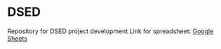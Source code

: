# DSED
Repository for DSED project development
Link for spreadsheet: [Google Sheets](https://docs.google.com/spreadsheets/d/1SZ8wZ2LMtQCRCf6OQiEEn1SQvpbM98slh_Hnonr0VuE/edit?usp=sharing)
